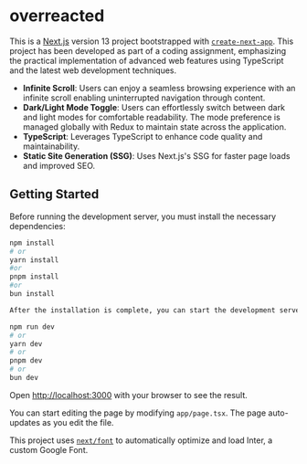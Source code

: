 
# overreacted

This is a [Next.js](https://nextjs.org/) version 13 project bootstrapped with [`create-next-app`](https://github.com/vercel/next.js/tree/canary/packages/create-next-app).
This project has been developed as part of a coding assignment, emphasizing the practical implementation of advanced web features using TypeScript and the latest web development techniques.


- **Infinite Scroll**: Users can enjoy a seamless browsing experience with an infinite scroll enabling uninterrupted navigation through content.
- **Dark/Light Mode Toggle**: Users can effortlessly switch between dark and light modes for comfortable readability. The mode preference is managed globally with Redux to maintain state across the application.
- **TypeScript**: Leverages TypeScript to enhance code quality and maintainability.
- **Static Site Generation (SSG)**: Uses Next.js's SSG for faster page loads and improved SEO.

## Getting Started

Before running the development server, you must install the necessary dependencies:

```bash
npm install
# or
yarn install
#or
pnpm install
#or
bun install

After the installation is complete, you can start the development server:

npm run dev
# or
yarn dev
# or
pnpm dev
# or
bun dev
```

Open [http://localhost:3000](http://localhost:3000) with your browser to see the result.

You can start editing the page by modifying `app/page.tsx`. The page auto-updates as you edit the file.

This project uses [`next/font`](https://nextjs.org/docs/basic-features/font-optimization) to automatically optimize and load Inter, a custom Google Font.
